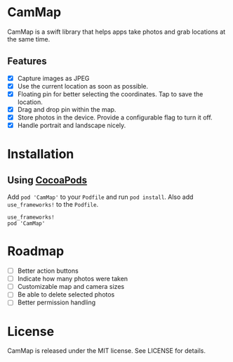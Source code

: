 # CamMap

CamMap is a swift library that helps apps take photos and grab locations at the same time.

## Features

- [x] Capture images as JPEG
- [x] Use the current location as soon as possible.
- [x] Floating pin for better selecting the coordinates. Tap to save the location.
- [x] Drag and drop pin within the map.
- [x] Store photos in the device. Provide a configurable flag to turn it off.
- [x] Handle portrait and landscape nicely.

# Installation

## Using [CocoaPods](http://cocoapods.org/)

Add `pod 'CamMap'` to your `Podfile` and run `pod install`. Also add `use_frameworks!` to the `Podfile`.

```
use_frameworks!
pod 'CamMap'
```

# Roadmap

- [ ] Better action buttons
- [ ] Indicate how many photos were taken
- [ ] Customizable map and camera sizes
- [ ] Be able to delete selected photos
- [ ] Better permission handling

# License

CamMap is released under the MIT license.
See LICENSE for details.
